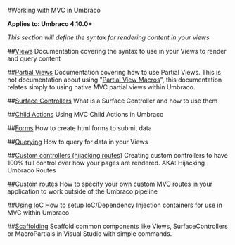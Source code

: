 #Working with MVC in Umbraco

**Applies to: Umbraco 4.10.0+**

_This section will define the syntax for rendering content in your views_ 

##[Views](views.md)
Documentation covering the syntax to use in your Views to render and query content

##[Partial Views](partial-views.md)
Documentation covering how to use Partial Views. This is not documentation about using "[Partial View Macros](../Macros/Partial-View-Macros/index.md)", this documentation relates simply to using native MVC partial views within Umbraco.

##[Surface Controllers](surface-controllers.md)
What is a Surface Controller and how to use them

##[Child Actions](child-actions.md)
Using MVC Child Actions in Umbraco

##[Forms](forms.md)
How to create html forms to submit data

##[Querying](querying.md)
How to query for data in your Views

##[Custom controllers (hijacking routes)](custom-controllers.md)
Creating custom controllers to have 100% full control over how your pages are rendered. AKA: Hijacking Umbraco Routes

##[Custom routes](custom-routes.md)
How to specify your own custom MVC routes in your application to work outside of the Umbraco pipeline

##[Using IoC](using-ioc.md)
How to setup IoC/Dependency Injection containers for use in MVC within Umbraco

##[Scaffolding](scaffolding.md)
Scaffold common components like Views, SurfaceControllers or MacroPartials in Visual Studio with simple commands. 
